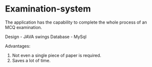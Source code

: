 # Examination-system
The application has the capability to complete the whole process of an MCQ examination.

Design - JAVA swings
Database - MySql

Advantages:
1. Not even a single piece of paper is required.
2. Saves a lot of time.
